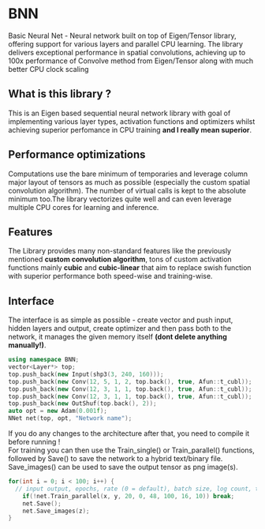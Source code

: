 # BNN
Basic Neural Net -  Neural network built on top of Eigen/Tensor library, offering support for various layers and parallel CPU learning. The library delivers exceptional performance in spatial convolutions, achieving up to 100x performance of Convolve method from Eigen/Tensor along with much better CPU clock scaling
## What is this library ?
This is an Eigen based sequential neural network library with goal of implementing various layer types, activation functions and optimizers whilst achieving superior perfomance in CPU training **and I really mean superior**.
## Performance optimizations
Computations use the bare minimum of temporaries and leverage column major layout of tensors as much as possible (especially the custom spatial convolution algorithm). The number of virtual calls is kept to the absolute minimum too.The library vectorizes quite well and can even leverage multiple CPU cores for learning and inference.
## Features
The Library provides many non-standard features like the previously mentioned **custom convolution algorithm**, tons of custom activation functions mainly **cubic** and **cubic-linear** that aim to replace swish function with superior performance both speed-wise and training-wise.
## Interface
The interface is as simple as possible - create vector<Layer> and push input, hidden layers and output, create optimizer and then pass both to the network, it manages the given memory itself **(dont delete anything manually!)**.
```cpp
using namespace BNN;
vector<Layer*> top;
top.push_back(new Input(shp3(3, 240, 160)));
top.push_back(new Conv(12, 5, 1, 2, top.back(), true, Afun::t_cubl));
top.push_back(new Conv(12, 3, 1, 1, top.back(), true, Afun::t_cubl));
top.push_back(new Conv(12, 3, 1, 1, top.back(), true, Afun::t_cubl));
top.push_back(new OutShuf(top.back(), 2));
auto opt = new Adam(0.001f);
NNet net(top, opt, "Network name");
```
If you do any changes to the architecture after that, you need to compile it before running !\
For training you can then use the Train_single() or Train_parallel() functions, followed by Save() to save the network to a hybrid text/binary file.
Save_images() can be used to save the output tensor as png image(s).
```cpp
for(int i = 0; i < 100; i++) {
  // input output, epochs, rate (0 = default), batch size, log count, threads, steps (each step shuffles dataset) 
	if(!net.Train_parallel(x, y, 20, 0, 48, 100, 16, 10)) break;
	net.Save();
	net.Save_images(z);
}
```
<!---
## Comparison lrelu vs cubic-linear vs swish
### Training cost in 2 layer upscaling CNN:
![image](https://github.com/Panjaksli/BNN/assets/82727531/da8af6b2-96b3-4212-8a4c-4a1fa411c5cb)
As you can see, the cubl and swish are outperforming lrelu by miles. Cubl has a tiny bit lower training cost than swish.
### Image quality:
![image](https://github.com/Panjaksli/BNN/assets/82727531/1172d914-1f6e-4c2a-bbfa-5f84bfe1f87a)
Swish and cubl dont suffer the same horrible artifacts as lrelu. Cubl achieves a tiny bit better local contrast than swish (eg. the text on the sign)
-->
